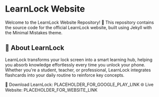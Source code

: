 # LearnLock Website

Welcome to the LearnLock Website Repository! 🚀 This repository contains the source code for the official LearnLock website, built using Jekyll with the Minimal Mistakes theme.

## 📖 About LearnLock

LearnLock transforms your lock screen into a smart learning hub, helping you absorb knowledge effortlessly every time you unlock your phone. Whether you're a student, teacher, or professional, LearnLock integrates flashcards into your daily routine to reinforce key concepts.

📲 Download LearnLock: PLACEHOLDER_FOR_GOOGLE_PLAY_LINK
🌐 Live Website: PLACEHOLDER_FOR_WEBSITE_LINK